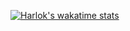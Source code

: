 [![Harlok's wakatime stats](https://github-readme-stats.vercel.app/api/wakatime?username=Ahmad_Wali_Sh)](https://github.com/anuraghazra/github-readme-stats)
